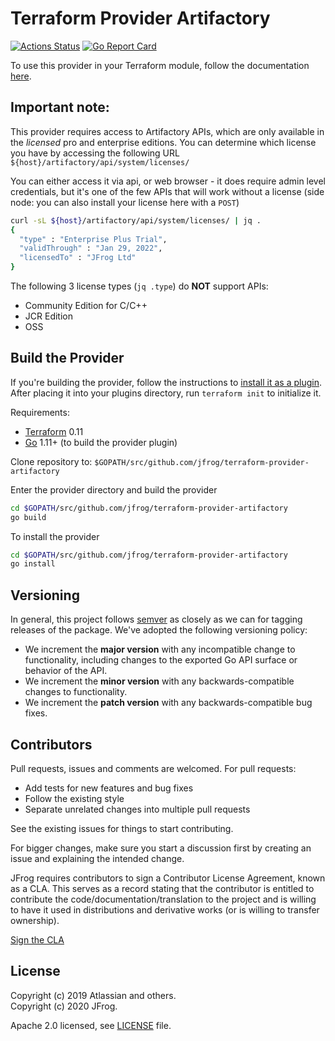 # Terraform Provider Artifactory

[![Actions Status](https://github.com/jfrog/terraform-provider-artifactory/workflows/release/badge.svg)](https://github.com/jfrog/terraform-provider-artifactory/actions)
[![Go Report Card](https://goreportcard.com/badge/github.com/jfrog/terraform-provider-artifactory)](https://goreportcard.com/report/github.com/jfrog/terraform-provider-artifactory)

To use this provider in your Terraform module, follow the documentation [here](https://registry.terraform.io/providers/jfrog/artifactory/latest/docs).

## Important note:

This provider requires access to Artifactory APIs, which are only available in the _licensed_ pro and enterprise editions.
You can determine which license you have by accessing the following URL
`${host}/artifactory/api/system/licenses/`

You can either access it via api, or web browser - it does require admin level credentials, but it's one of the few
APIs that will work without a license (side node: you can also install your license here with a `POST`)
```bash
curl -sL ${host}/artifactory/api/system/licenses/ | jq .
{
  "type" : "Enterprise Plus Trial",
  "validThrough" : "Jan 29, 2022",
  "licensedTo" : "JFrog Ltd"
}

```
The following 3 license types (`jq .type`) do **NOT** support APIs:
- Community Edition for C/C++
- JCR Edition
- OSS


## Build the Provider
If you're building the provider, follow the instructions to [install it as a plugin](https://www.terraform.io/docs/plugins/basics.html#installing-a-plugin).
After placing it into your plugins directory,  run `terraform init` to initialize it.

Requirements:
- [Terraform](https://www.terraform.io/downloads.html) 0.11
- [Go](https://golang.org/doc/install) 1.11+ (to build the provider plugin)

Clone repository to: `$GOPATH/src/github.com/jfrog/terraform-provider-artifactory`

Enter the provider directory and build the provider

```sh
cd $GOPATH/src/github.com/jfrog/terraform-provider-artifactory
go build
```

To install the provider
```sh
cd $GOPATH/src/github.com/jfrog/terraform-provider-artifactory
go install
```

## Versioning
In general, this project follows [semver](https://semver.org/) as closely as we
can for tagging releases of the package. We've adopted the following versioning policy:

* We increment the **major version** with any incompatible change to
	functionality, including changes to the exported Go API surface
	or behavior of the API.
* We increment the **minor version** with any backwards-compatible changes to
	functionality.
* We increment the **patch version** with any backwards-compatible bug fixes.

## Contributors
Pull requests, issues and comments are welcomed. For pull requests:

* Add tests for new features and bug fixes
* Follow the existing style
* Separate unrelated changes into multiple pull requests

See the existing issues for things to start contributing.

For bigger changes, make sure you start a discussion first by creating
an issue and explaining the intended change.

JFrog requires contributors to sign a Contributor License Agreement,
known as a CLA. This serves as a record stating that the contributor is
entitled to contribute the code/documentation/translation to the project
and is willing to have it used in distributions and derivative works
(or is willing to transfer ownership).

[Sign the CLA](https://cla-assistant.io/jfrog/terraform-provider-artifactory)

## License
Copyright (c) 2019 Atlassian and others.  
Copyright (c) 2020 JFrog.

Apache 2.0 licensed, see [LICENSE][LICENSE] file.

[LICENSE]: ./LICENSE

